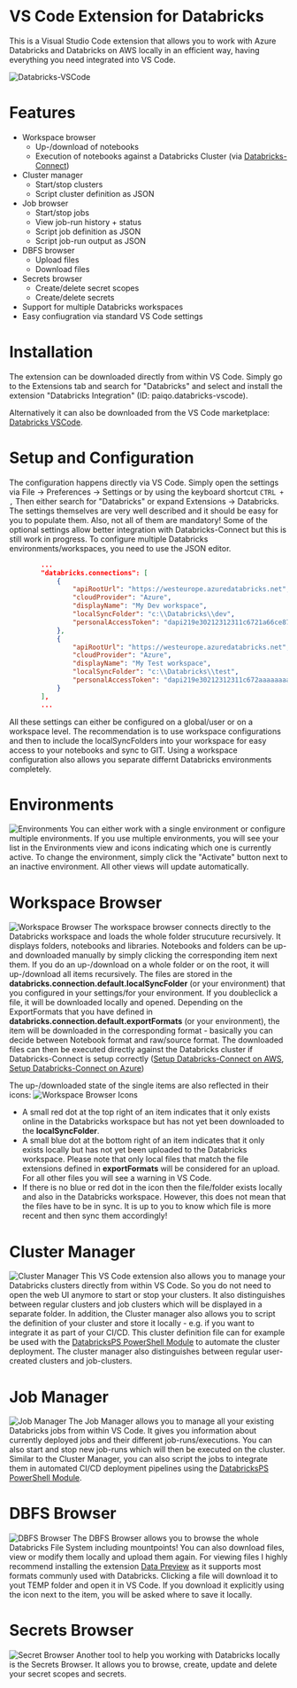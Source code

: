 # VS Code Extension for Databricks
This is a Visual Studio Code extension that allows you to work with Azure Databricks and Databricks on AWS locally in an efficient way, having everything you need integrated into VS Code. 

![Databricks-VSCode](https://github.com/paiqo/Databricks-VSCode/blob/master/images/Databricks-VSCode.jpg?raw=true "Databricks-VSCode")

# Features
- Workspace browser
	- Up-/download of notebooks
	- Execution of notebooks against a Databricks Cluster (via [Databricks-Connect](https://docs.databricks.com/dev-tools/databricks-connect.html))
- Cluster manager 
	- Start/stop clusters
	- Script cluster definition as JSON
- Job browser
	- Start/stop jobs
	- View job-run history + status
	- Script job definition as JSON
	- Script job-run output as JSON
- DBFS browser
	- Upload files
	- Download files
- Secrets browser
	- Create/delete secret scopes
	- Create/delete secrets
- Support for multiple Databricks workspaces
- Easy confiugration via standard VS Code settings

# Installation
The extension can be downloaded directly from within VS Code. Simply go to the Extensions tab and search for "Databricks" and select and install the extension "Databricks Integration" (ID: paiqo.databricks-vscode).

Alternatively it can also be downloaded from the VS Code marketplace: [Databricks VSCode](https://marketplace.visualstudio.com/items?itemName=paiqo.databricks-vscode).

# Setup and Configuration
The configuration happens directly via VS Code. Simply open the settings via File -> Preferences -> Settings or by using the keyboard shortcut ```CTRL + ,```
Then either search for "Databricks" or expand Extensions -> Databricks.
The settings themselves are very well described and it should be easy for you to populate them. Also, not all of them are mandatory! Some of the optional settings allow better integration with Databricks-Connect but this is still work in progress.
To configure multiple Databricks environments/workspaces, you need to use the JSON editor. 

``` json
		...
		"databricks.connections": [
			{
				"apiRootUrl": "https://westeurope.azuredatabricks.net",
				"cloudProvider": "Azure",
				"displayName": "My Dev workspace",
				"localSyncFolder": "c:\\Databricks\\dev",
				"personalAccessToken": "dapi219e30212312311c6721a66ce879e"
			},
			{
				"apiRootUrl": "https://westeurope.azuredatabricks.net",
				"cloudProvider": "Azure",
				"displayName": "My Test workspace",
				"localSyncFolder": "c:\\Databricks\\test",
				"personalAccessToken": "dapi219e30212312311c672aaaaaaaaaa"
			}
		],
		...
```

All these settings can either be configured on a global/user or on a workspace level. The recommendation is to use workspace configurations and then to include the localSyncFolders into your workspace for easy access to your notebooks and sync to GIT. 
Using a workspace configuration also allows you separate differnt Databricks environments completely. 

# Environments
![Environments](https://github.com/paiqo/Databricks-VSCode/blob/master/images/Environments.jpg?raw=true "Environments")
You can either work with a single environment or configure multiple environments. If you use multiple environments, you will see your list in the Environments view and icons indicating which one is currently active. To change the environment, simply click the "Activate" button next to an inactive environment. All other views will update automatically.

# Workspace Browser
![Workspace Browser](https://github.com/paiqo/Databricks-VSCode/blob/master/images/WorkspaceBrowser.jpg?raw=true "Workspace Browser")
The workspace browser connects directly to the Databricks workspace and loads the whole folder strucuture recursively. It displays folders, notebooks and libraries. Notebooks and folders can be up- and downloaded manually by simply clicking the corresponding item next them. If you do an up-/download on a whole folder or on the root, it will up-/download all items recursively.
The files are stored in the **databricks.connection.default.localSyncFolder** (or your environment) that you configured in your settings/for your environment. If you doubleclick a file, it will be downloaded locally and opened. Depending on the ExportFormats that you have defined in **databricks.connection.default.exportFormats** (or your environment), the item will be downloaded in the corresponding format - basically you can decide between Notebook format and raw/source format.
The downloaded files can then be executed directly against the Databricks cluster if Databricks-Connect is setup correctly ([Setup Databricks-Connect on AWS](https://docs.databricks.com/dev-tools/databricks-connect.html), [Setup Databricks-Connect on Azure](https://docs.microsoft.com/en-us/azure/databricks/dev-tools/databricks-connect))

The up-/downloaded state of the single items are also reflected in their icons:
![Workspace Browser Icons](https://github.com/paiqo/Databricks-VSCode/blob/master/images/WorkspaceBrowser_Icons.jpg?raw=true "Workspace Browser Icons")
- A small red dot at the top right of an item indicates that it only exists online in the Databricks workspace but has not yet been downloaded to the **localSyncFolder**.
- A small blue dot at the bottom right of an item indicates that it only exists locally but has not yet been uploaded to the Databricks workspace. Please note that only local files that match the file extensions defined in **exportFormats** will be considered for an upload. For all other files you will see a warning in VS Code.
- If there is no blue or red dot in the icon then the file/folder exists locally and also in the Databricks workspace. However, this does not mean that the files have to be in sync. It is up to you to know which file is more recent and then sync them accordingly!

# Cluster Manager
![Cluster Manager](https://github.com/paiqo/Databricks-VSCode/blob/master/images/ClusterManager.jpg?raw=true "Cluster Manager")
This VS Code extension also allows you to manage your Databricks clusters directly from within VS Code. So you do not need to open the web UI anymore to start or stop your clusters. It also distinguishes between regular clusters and job clusters which will be displayed in a separate folder.
In addition, the Cluster manager also allows you to script the definition of your cluster and store it locally - e.g. if you want to integrate it as part of your CI/CD. This cluster definition file can for example be used with the [DatabricksPS PowerShell Module](https://www.powershellgallery.com/packages/DatabricksPS) to automate the cluster deployment.
The cluster manager also distinguishes between regular user-created clusters and job-clusters.

# Job Manager
![Job Manager](https://github.com/paiqo/Databricks-VSCode/blob/master/images/JobManager.jpg?raw=true "Job Manager")
The Job Manager allows you to manage all your existing Databricks jobs from within VS Code. It gives you information about currently deployed jobs and their different job-runs/executions. You can also start and stop new job-runs which will then be executed on the cluster. Similar to the Cluster Manager, you can also script the jobs to integrate them in automated CI/CD deployment pipelines using the [DatabricksPS PowerShell Module](https://www.powershellgallery.com/packages/DatabricksPS).

# DBFS Browser
![DBFS Browser](https://github.com/paiqo/Databricks-VSCode/blob/master/images/DBFSBrowser.jpg?raw=true "DBFS Browser")
The DBFS Browser allows you to browse the whole Databricks File System including mountpoints! You can also download files, view or modify them locally and upload them again. For viewing files I highly recommend installing the extension [Data Preview](https://marketplace.visualstudio.com/items?itemName=RandomFractalsInc.vscode-data-preview) as it supports most formats communly used with Databricks.
Clicking a file will download it to yout TEMP folder and open it in VS Code. If you download it explicitly using the icon next to the item, you will be asked where to save it locally.

# Secrets Browser
![Secret Browser](https://github.com/paiqo/Databricks-VSCode/blob/master/images/SecretBrowser.jpg?raw=true "Secret Browser")
Another tool to help you working with Databricks locally is the Secrets Browser. It allows you to browse, create, update and delete your secret scopes and secrets.
